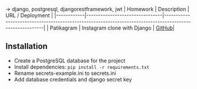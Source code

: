 -> django, postgresql, djangorestframework, jwt
| Homework   | Description                    | URL / Deployment                                                                                        |
|------------|--------------------------------|---------------------------------------------------------------------------------------------------------|
| Patikagram | Instagram clone with Django    | [GitHub](https://github.com/AloTech-Full-Stack-Bootcamp/eren-tanriverdioglu/blob/main/week_8_9/patikagram)|

## Installation

* Create a PostgreSQL database for the project
* Install dependencies: `pip install -r requirements.txt`
* Rename secrets-example.ini to secrets.ini
* Add database credentials and django secret key
